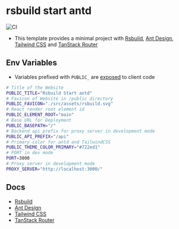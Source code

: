 # rsbuild start antd

![CI](https://github.com/Florencea/rsbuild-start-antd/actions/workflows/test.yml/badge.svg)

- This template provides a minimal project with [Rsbuild](https://rsbuild.dev/zh/), [Ant Design](https://ant.design/), [Tailwind CSS](https://tailwindcss.com/) and [TanStack Router](https://tanstack.com/router/latest)

## Env Variables

- Variables prefixed with `PUBLIC_` are [exposed](https://rsbuild.dev/zh/guide/advanced/env-vars) to client code

```sh
# Title of the Website
PUBLIC_TITLE="Rsbuild Start antd"
# Favicon of Website in /public directory
PUBLIC_FAVICON="./src/assets/rsbuild.svg"
# React render root element id
PUBLIC_ELEMENT_ROOT="main"
# Base URL for Deployment
PUBLIC_BASEPATH="/"
# Backend api prefix for proxy server in development mode
PUBLIC_API_PREFIX="/api"
# Primary color for antd and TailwindCSS
PUBLIC_THEME_COLOR_PRIMARY="#722ed1"
# PORT in dev mode
PORT=3000
# Proxy server in development mode
PROXY_SERVER="http://localhost:3000/"
```

## Docs

- [Rsbuild](https://rsbuild.dev/zh/)
- [Ant Design](https://ant.design/)
- [Tailwind CSS](https://tailwindcss.com/)
- [TanStack Router](https://tanstack.com/router/latest)
